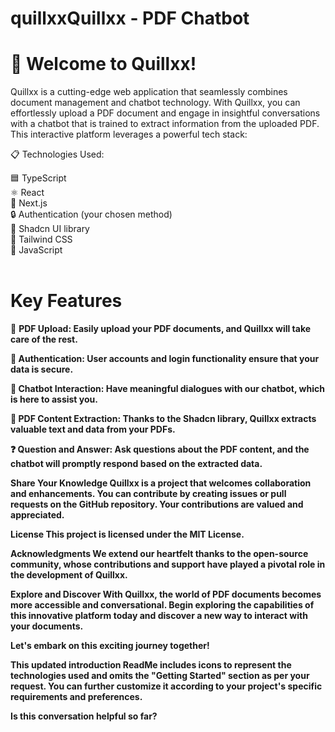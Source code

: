 # quillxxQuillxx - PDF Chatbot
# 🚀 Welcome to Quillxx!

Quillxx is a cutting-edge web application that seamlessly combines document management and chatbot technology. With Quillxx, you can effortlessly upload a PDF document and engage in insightful conversations with a chatbot that is trained to extract information from the uploaded PDF. This interactive platform leverages a powerful tech stack:

📋 Technologies Used:

🟦 TypeScript <br>
⚛️ React  <br>
🚀 Next.js  <br>
🔒 Authentication (your chosen method)  <br>
📜 Shadcn UI library  <br>
🎨 Tailwind CSS  <br>
🤖 JavaScript  <br> <br>

# Key Features  <br> 

📂 <b>PDF<b> Upload: Easily upload your PDF documents, and Quillxx will take care of the rest.

🔐 Authentication: User accounts and login functionality ensure that your data is secure.

🤖 Chatbot Interaction: Have meaningful dialogues with our chatbot, which is here to assist you.

📃 PDF Content Extraction: Thanks to the Shadcn library, Quillxx extracts valuable text and data from your PDFs.

❓ Question and Answer: Ask questions about the PDF content, and the chatbot will promptly respond based on the extracted data.

Share Your Knowledge
Quillxx is a project that welcomes collaboration and enhancements. You can contribute by creating issues or pull requests on the GitHub repository. Your contributions are valued and appreciated.

License
This project is licensed under the MIT License.

Acknowledgments
We extend our heartfelt thanks to the open-source community, whose contributions and support have played a pivotal role in the development of Quillxx.

Explore and Discover
With Quillxx, the world of PDF documents becomes more accessible and conversational. Begin exploring the capabilities of this innovative platform today and discover a new way to interact with your documents.

Let's embark on this exciting journey together!

This updated introduction ReadMe includes icons to represent the technologies used and omits the "Getting Started" section as per your request. You can further customize it according to your project's specific requirements and preferences.




Is this conversation helpful so far?



